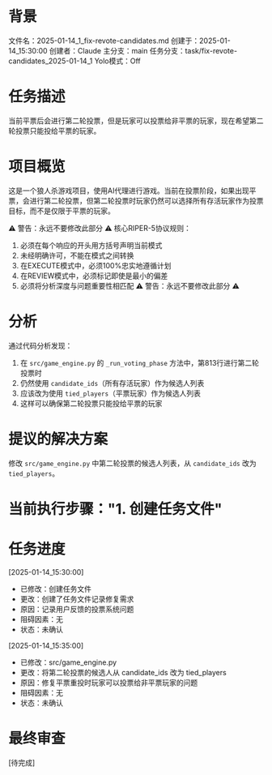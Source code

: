 # 背景
文件名：2025-01-14_1_fix-revote-candidates.md
创建于：2025-01-14_15:30:00
创建者：Claude
主分支：main
任务分支：task/fix-revote-candidates_2025-01-14_1
Yolo模式：Off

# 任务描述
当前平票后会进行第二轮投票，但是玩家可以投票给非平票的玩家，现在希望第二轮投票只能投给平票的玩家。

# 项目概览
这是一个狼人杀游戏项目，使用AI代理进行游戏。当前在投票阶段，如果出现平票，会进行第二轮投票，但第二轮投票时玩家仍然可以选择所有存活玩家作为投票目标，而不是仅限于平票的玩家。

⚠️ 警告：永远不要修改此部分 ⚠️
核心RIPER-5协议规则：
1. 必须在每个响应的开头用方括号声明当前模式
2. 未经明确许可，不能在模式之间转换
3. 在EXECUTE模式中，必须100%忠实地遵循计划
4. 在REVIEW模式中，必须标记即使是最小的偏差
5. 必须将分析深度与问题重要性相匹配
⚠️ 警告：永远不要修改此部分 ⚠️

# 分析
通过代码分析发现：
1. 在 `src/game_engine.py` 的 `_run_voting_phase` 方法中，第813行进行第二轮投票时
2. 仍然使用 `candidate_ids`（所有存活玩家）作为候选人列表
3. 应该改为使用 `tied_players`（平票玩家）作为候选人列表
4. 这样可以确保第二轮投票只能投给平票的玩家

# 提议的解决方案
修改 `src/game_engine.py` 中第二轮投票的候选人列表，从 `candidate_ids` 改为 `tied_players`。

# 当前执行步骤："1. 创建任务文件"

# 任务进度
[2025-01-14_15:30:00]
- 已修改：创建任务文件
- 更改：创建了任务文件记录修复需求
- 原因：记录用户反馈的投票系统问题
- 阻碍因素：无
- 状态：未确认

[2025-01-14_15:35:00]
- 已修改：src/game_engine.py
- 更改：将第二轮投票的候选人从 candidate_ids 改为 tied_players
- 原因：修复平票重投时玩家可以投票给非平票玩家的问题
- 阻碍因素：无
- 状态：未确认

# 最终审查
[待完成] 
